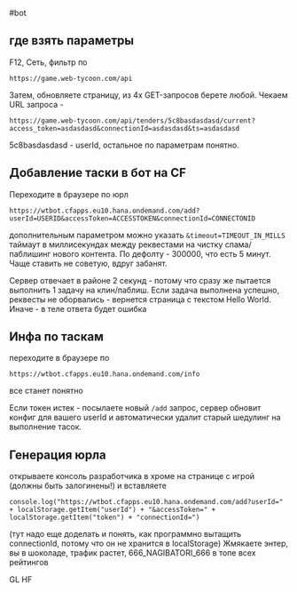 #bot
## где взять параметры
F12, Сеть, фильтр по 

    https://game.web-tycoon.com/api  
    
Затем, обновляете страницу, из 4х GET-запросов берете любой. Чекаем URL запроса - 
  
  
    https://game.web-tycoon.com/api/tenders/5c8basdasdasd/current?access_token=asdasdasd&connectionId=asdasdasd&ts=asdasdasd 
  
 
5c8basdasdasd - userId, остальное по параметрам понятно.
  
  
  
## Добавление таски в бот на CF
Переходите в браузере по юрл
```
https://wtbot.cfapps.eu10.hana.ondemand.com/add?userId=USERID&accessToken=ACCESSTOKEN&connectionId=CONNECTONID
```
дополнительным параметром можно указать `&timeout=TIMEOUT_IN_MILLS` таймаут в миллисекундах между реквестами на чистку спама/паблишинг нового контента. По дефолту - 300000, что есть 5 минут. Чаще ставить не советую, вдруг забанят.

Сервер отвечает в районе 2 секунд - потому что сразу же пытается выполнить 1 задачу на клин/паблиш. Если задача выполнена успешно, реквесты не оборвались - вернется страница с текстом Hello World. Иначе - в теле ответа будет ошибка

## Инфа по таскам

переходите в браузере по
```
https://wtbot.cfapps.eu10.hana.ondemand.com/info
```
все станет понятно

Если токен истек - посылаете новый `/add` запрос, сервер обновит конфиг для вашего userId и автоматически удалит старый шедулинг на выполнение тасок. 

## Генерация юрла
открываете консоль разработчика в хроме на странице с игрой (должны быть залогинены!) и вставляете
```
console.log("https://wtbot.cfapps.eu10.hana.ondemand.com/add?userId=" + localStorage.getItem("userId") + "&accessToken=" + localStorage.getItem("token") + "connectionId=")
```
(тут надо еще доделать и понять, как программно вытащить connectionId, потому что он не хранится в localStorage)
Жмякаете энтер, вы в шоколаде, трафик растет, 666_NAGIBATORI_666 в топе всех рейтингов

GL HF
